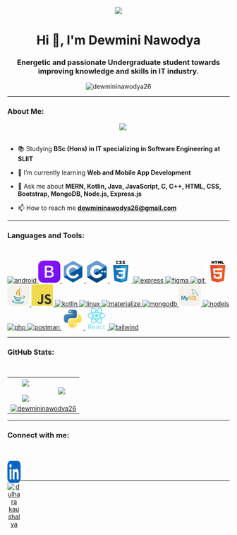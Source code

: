 <p align="center"><picture><img src="https://github.com/7oSkaaa/7oSkaaa/blob/main/Images/about_me.gif?raw=true" width="150px" /></picture></p>
<h1 align="center">Hi 👋, I'm Dewmini Nawodya</h1>
<h3 align="center">Energetic and passionate Undergraduate student towards improving knowledge and skills in IT industry.</h3>

<p align="center" align="left"> <img src="https://komarev.com/ghpvc/?username=dewmininawodya26&label=Profile%20views&color=0e75b6&style=flat" alt="dewmininawodya26" /> </p>

---
<h3 align="left">About Me:</h3>

<picture> <img align="right" src="https://github.com/7oSkaaa/7oSkaaa/blob/main/Images/Right_Side.gif?raw=true" width = 250px></picture>

<br><br>

- 📚 Studying **BSc (Hons) in IT specializing in Software Engineering at SLIIT**

- 🌱 I’m currently learning **Web and Mobile App Development**

- 💬 Ask me about **MERN, Kotlin, Java, JavaScript, C, C++, HTML, CSS, Bootstrap, MongoDB, Node.js, Express.js**

- 📫 How to reach me **dewmininawodya26@gmail.com**

---

<h3 align="left">Languages and Tools:</h3>
<br>
<p align="left">
  <a href="https://developer.android.com" target="_blank" rel="noreferrer">
    <img src="https://github.com/Scar1109/skill-icons/blob/main/icons/AndroidStudio-Light.svg" alt="android" width="50" height="50"/>
  </a>
  <a href="https://getbootstrap.com" target="_blank" rel="noreferrer">
    <img src="https://github.com/tandpfun/skill-icons/blob/main/icons/Bootstrap.svg" alt="bootstrap" width="50" height="50"/>
  </a>
  <a href="https://www.cprogramming.com/" target="_blank" rel="noreferrer">
    <img src="https://raw.githubusercontent.com/devicons/devicon/master/icons/c/c-original.svg" alt="c" width="50" height="50"/>
  </a>
  <a href="https://www.w3schools.com/cpp/" target="_blank" rel="noreferrer">
    <img src="https://raw.githubusercontent.com/devicons/devicon/master/icons/cplusplus/cplusplus-original.svg" alt="cplusplus" width="50" height="50"/>
  </a>
  <a href="https://www.w3schools.com/css/" target="_blank" rel="noreferrer">
    <img src="https://raw.githubusercontent.com/devicons/devicon/master/icons/css3/css3-original-wordmark.svg" alt="css3" width="50" height="50"/>
  </a>
  <a href="https://expressjs.com" target="_blank" rel="noreferrer">
    <img src="https://github.com/Scar1109/skill-icons/blob/main/icons/ExpressJS-Light.svg" alt="express" width="50" height="50"/>
  </a>
  <a href="https://www.figma.com/" target="_blank" rel="noreferrer">
    <img src="https://www.vectorlogo.zone/logos/figma/figma-icon.svg" alt="figma" width="50" height="50"/>
  </a>
  <a href="https://git-scm.com/" target="_blank" rel="noreferrer">
    <img src="https://www.vectorlogo.zone/logos/git-scm/git-scm-icon.svg" alt="git" width="50" height="50"/>
  </a>
  <a href="https://www.w3.org/html/" target="_blank" rel="noreferrer">
    <img src="https://raw.githubusercontent.com/devicons/devicon/master/icons/html5/html5-original-wordmark.svg" alt="html5" width="50" height="50"/>
  </a>
  <a href="https://www.java.com" target="_blank" rel="noreferrer">
    <img src="https://github.com/tandpfun/skill-icons/blob/main/icons/Java-Light.svg" alt="java" width="50" height="50"/>
  </a>
  <a href="https://developer.mozilla.org/en-US/docs/Web/JavaScript" target="_blank" rel="noreferrer">
    <img src="https://raw.githubusercontent.com/devicons/devicon/master/icons/javascript/javascript-original.svg" alt="javascript" width="50" height="50"/>
  </a>
  <a href="https://kotlinlang.org" target="_blank" rel="noreferrer">
    <img src="https://www.vectorlogo.zone/logos/kotlinlang/kotlinlang-icon.svg" alt="kotlin" width="50" height="50"/>
  </a>
  <a href="https://www.linux.org/" target="_blank" rel="noreferrer">
    <img src="https://github.com/Scar1109/skill-icons/blob/main/icons/Linux-Light.svg" alt="linux" width="50" height="50"/>
  </a>
  <a href="https://materializecss.com/" target="_blank" rel="noreferrer">
    <img src="https://raw.githubusercontent.com/prplx/svg-logos/5585531d45d294869c4eaab4d7cf2e9c167710a9/svg/materialize.svg" alt="materialize" width="50" height="50"/>
  </a>
  <a href="https://www.mongodb.com/" target="_blank" rel="noreferrer">
    <img src="https://github.com/Scar1109/skill-icons/blob/main/icons/MongoDB.svg" alt="mongodb" width="50" height="50"/>
  </a>
  <a href="https://www.mysql.com/" target="_blank" rel="noreferrer">
    <img src="https://github.com/tandpfun/skill-icons/blob/main/icons/MySQL-Light.svg" alt="mysql" width="50" height="50"/>
  </a>
  <a href="https://nodejs.org" target="_blank" rel="noreferrer">
    <img src="https://github.com/Scar1109/skill-icons/blob/main/icons/NodeJS-Light.svg" alt="nodejs" width="50" height="50"/>
  </a>
  <a href="https://www.php.net" target="_blank" rel="noreferrer">
    <img src="https://github.com/Scar1109/skill-icons/blob/Scar1109/icons/PHP-Light.svg" alt="php" width="50" height="50"/>
  </a>
  <a href="https://postman.com" target="_blank" rel="noreferrer">
    <img src="https://www.vectorlogo.zone/logos/getpostman/getpostman-icon.svg" alt="postman" width="50" height="50"/>
  </a>
  <a href="https://www.python.org" target="_blank" rel="noreferrer">
    <img src="https://raw.githubusercontent.com/devicons/devicon/master/icons/python/python-original.svg" alt="python" width="50" height="50"/>
  </a>
  <a href="https://reactjs.org/" target="_blank" rel="noreferrer">
    <img src="https://raw.githubusercontent.com/devicons/devicon/master/icons/react/react-original-wordmark.svg" alt="react" width="50" height="50"/>
  </a>
  <a href="https://tailwindcss.com/" target="_blank" rel="noreferrer">
    <img src="https://www.vectorlogo.zone/logos/tailwindcss/tailwindcss-icon.svg" alt="tailwind" width="50" height="50"/>
  </a>
</p>

---

<h3 align="left">GitHub Stats: </h3>
<br>
<p align="center">
  <table align="center" style="table-layout: fixed; width: 100%;">
    <!-- Second Row: GitHub Stats, Streak Stats, and Top Languages -->
    <tr>
      <td width="50%" align="center">
        <!-- GitHub Stats -->
        <img align="center" src="https://github-readme-stats.vercel.app/api?username=dewmininawodya26&show_icons=true&theme=algolia" />
        <br><br>
        <!-- Streak Stats -->
        <img align="center" src="https://github-readme-streak-stats.herokuapp.com/?user=dewmininawodya26&theme=algolia" />
      </td>
      <td width="50%" align="center">
        <!-- Top Languages -->
        <img align="center" src="https://github-readme-stats.vercel.app/api/top-langs/?username=dewmininawodya26&layout=compact&theme=algolia" />
      </td>
    </tr>
    <!-- First Row: Profile Trophy -->
    <tr>
      <td colspan="2" align="center">
        <a href="https://github.com/ryo-ma/github-profile-trophy">
          <img src="https://github-profile-trophy.vercel.app/?username=dewmininawodya26" alt="dewmininawodya26" />
        </a>
      </td>
    </tr>
  </table>
</p>

---

<h3 align="left">Connect with me:</h3>
<br>
<p align="center" style="width:30px; height: 30px">
<a href="www.linkedin.com/in/dewmini-nawodya-35b43b258" target="blank"><img align="center" src="https://github.com/tandpfun/skill-icons/blob/main/icons/LinkedIn.svg" alt="Dulhara Kaushalya" height="50" width="50" /></a>
<a href="https://www.instagram.com/dewdew1226/?igsh=ZWkxeXozZ3FsaTF0" target="blank"><img align="center" src="https://raw.githubusercontent.com/rahuldkjain/github-profile-readme-generator/master/src/images/icons/Social/instagram.svg" alt="dulhara kaushalya" height="50" width="50" /></a>
</p>

---
